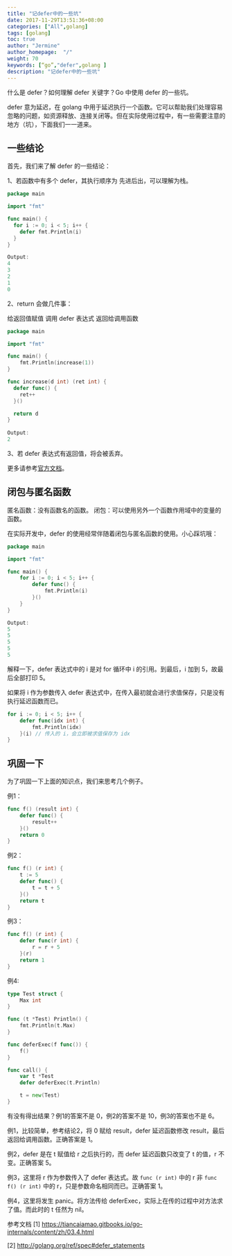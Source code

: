 ```yaml
---
title: "记defer中的一些坑"
date: 2017-11-29T13:51:36+08:00
categories: ["All",golang]
tags: [golang]
toc: true
author: "Jermine"
author_homepage:  "/"
weight: 70
keywords: [“go”,"defer",golang ]
description: "记defer中的一些坑"
---
```


什么是 defer？如何理解 defer 关键字？Go 中使用 defer 的一些坑。

defer 意为延迟，在 golang 中用于延迟执行一个函数。它可以帮助我们处理容易忽略的问题，如资源释放、连接关闭等。但在实际使用过程中，有一些需要注意的地方（坑），下面我们一一道来。

## 一些结论

首先，我们来了解 defer 的一些结论：

1、若函数中有多个 defer，其执行顺序为 先进后出，可以理解为栈。

```GO
package main

import "fmt"

func main() {
  for i := 0; i < 5; i++ {
    defer fmt.Println(i)
  }
}

Output:
4
3
2
1
0
```

2、return 会做几件事：

给返回值赋值
调用 defer 表达式
返回给调用函数

```GO
package main

import "fmt"

func main() {
    fmt.Println(increase(1))
}

func increase(d int) (ret int) {
  defer func() {
    ret++
  }()

  return d
}
  
Output:
2
```

3、若 defer 表达式有返回值，将会被丢弃。

更多请参考[官方文档](http://golang.org/ref/spec#defer_statements)。

## 闭包与匿名函数
匿名函数：没有函数名的函数。
闭包：可以使用另外一个函数作用域中的变量的函数。

在实际开发中，defer 的使用经常伴随着闭包与匿名函数的使用。小心踩坑哦：

```GO
package main

import "fmt"

func main() {
    for i := 0; i < 5; i++ {
        defer func() {
            fmt.Println(i)
        }()
    }
}

Output:
5
5
5
5
5
```

解释一下，defer 表达式中的 i 是对 for 循环中 i 的引用。到最后，i 加到 5，故最后全部打印 5。

如果将 i 作为参数传入 defer 表达式中，在传入最初就会进行求值保存，只是没有执行延迟函数而已。

```GO
for i := 0; i < 5; i++ {
    defer func(idx int) {
        fmt.Println(idx)
    }(i) // 传入的 i，会立即被求值保存为 idx
}
```

## 巩固一下
为了巩固一下上面的知识点，我们来思考几个例子。

例1：

```GO
func f() (result int) {
    defer func() {
        result++
    }()
    return 0
}
```

例2：

```GO
func f() (r int) {
    t := 5
    defer func() {
        t = t + 5
    }()
    return t
}
```

例3：

```GO
func f() (r int) {
    defer func(r int) {
        r = r + 5
    }(r)
    return 1
}
```

例4:

```GO
type Test struct {
    Max int
}

func (t *Test) Println() {
    fmt.Println(t.Max)
}

func deferExec(f func()) {
    f()
}

func call() {
    var t *Test
    defer deferExec(t.Println)

    t = new(Test)
}
```

有没有得出结果？例1的答案不是 0，例2的答案不是 10，例3的答案也不是 6。

例1，比较简单，参考结论2，将 0 赋给 result，defer 延迟函数修改 result，最后返回给调用函数。正确答案是 1。

例2，defer 是在 t 赋值给 r 之后执行的，而 defer 延迟函数只改变了 t 的值，r 不变。正确答案 5。

例3，这里将 r 作为参数传入了 defer 表达式。故 `func (r int)` 中的 r 非 `func f() (r int)` 中的 r，只是参数命名相同而已。正确答案 1。

例4，这里将发生 panic。将方法传给 deferExec，实际上在传的过程中对方法求了值。而此时的 t 任然为 nil。

参考文档
[1] https://tiancaiamao.gitbooks.io/go-internals/content/zh/03.4.html

[2] http://golang.org/ref/spec#defer_statements